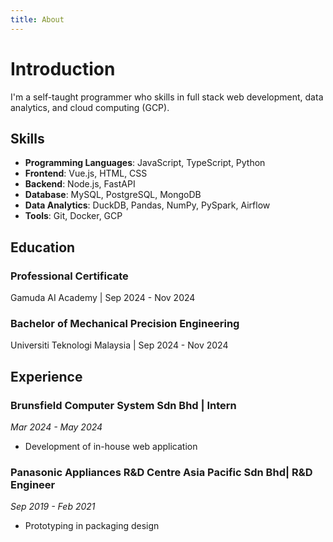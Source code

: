 ```yaml
---
title: About
---
```

# Introduction
I'm a self-taught programmer who skills in full stack web development, data analytics, and cloud computing (GCP).

## Skills
- **Programming Languages**: JavaScript, TypeScript, Python
- **Frontend**: Vue.js, HTML, CSS
- **Backend**: Node.js, FastAPI
- **Database**: MySQL, PostgreSQL, MongoDB
- **Data Analytics**: DuckDB, Pandas, NumPy, PySpark, Airflow 
- **Tools**: Git, Docker, GCP

## Education

### **Professional Certificate**
Gamuda AI Academy | Sep 2024 - Nov 2024

### **Bachelor of Mechanical Precision Engineering**
Universiti Teknologi Malaysia | Sep 2024 - Nov 2024


## Experience

### Brunsfield Computer System Sdn Bhd | Intern
*Mar 2024 - May 2024*
- Development of in-house web application

### Panasonic Appliances R&D Centre Asia Pacific Sdn Bhd| R&D Engineer
*Sep 2019 - Feb 2021*
- Prototyping in packaging design
